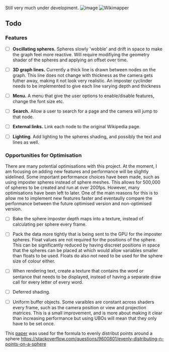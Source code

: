 Still very much under development.
![image](https://github.com/user-attachments/assets/512f539b-be2d-4abe-9bb7-15880524831c)
![Wikimapper](https://github.com/user-attachments/assets/f29595ae-86ac-47c5-ad71-a2d21fecbca3)

## Todo

### Features
- [ ] **Oscillating spheres.** Spheres slowly 'wobble' and drift in space to make the graph feel more reactive. Will require modifiying the geometry shader of the spheres and applying an offset over time.
- [ ] **3D graph lines.** Currently a thick line is drawn between nodes on the graph. This line does not change with thickness as the camera gets futher away, making it not look very realistic. An imposter cyclinder needs to be implemented to give each line varying depth and thickness
- [ ] **Menu.** A menu that give the user options to enable/disable features, change the font size etc.
- [ ] **Search.** Allow a user to search for a page and the camera will jump to that node.
- [ ] **External links.** Link each node to the original Wikipedia page.
- [ ] **Lighting**. Add lighting to the spheres shading, and possibly the text and lines as well.
 

### Opportunities for Optimisation
There are many potential optimisations with this project. At the moment, I am focusing on adding new features and performance will be slightly sidelined. Some important performance choices have been made, such as using imposter spheres instead of sphere meshes. This allows for 500,000 of spheres to be created and run at over 200fps. However, many optimisations have been left to later. One of the main reasons for this is to allow me to implement new features faster and eventaully compare the performance between the future optimised version and non-optimised version.

- [ ] Bake the sphere imposter depth maps into a texture, instead of calculating per sphere every frame.
- [ ] Pack the data more tightly that is being sent to the GPU for the imposter spheres. Float values are not required for the positions of the sphere. This can be significantly reduced by having discreet positions in space that the spheres can be placed at which would allow variables smaller than floats to be used. Floats do also not need to be used for the sphere size of colour either.
- [ ] When rendering text, create a texture that contains the word or sentance that needs to be displayed, instead of having a separate draw call for every letter of every word.
- [ ] Deferred shading.
- [ ] Uniform buffer objects. Some varaibles are constant across shaders every frame, such as the camera position or view and projection matrices. This is a small improvement, and is more about making it clear than increasing performance but using UBOs will mean that they only have to be set once.


This [paper](https://www.cmu.edu/biolphys/deserno/pdf/sphere_equi.pdf) was used for the formula to evenly distribut points around a sphere
https://stackoverflow.com/questions/9600801/evenly-distributing-n-points-on-a-sphere

